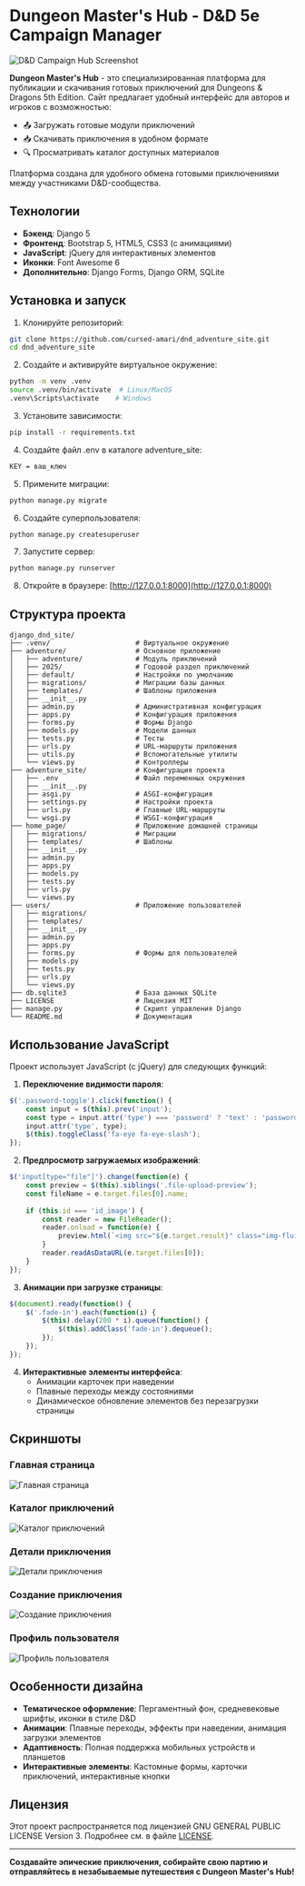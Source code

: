 # Dungeon Master's Hub - D&D 5e Campaign Manager

![D&D Campaign Hub Screenshot](screenshots/screenshot.png)

**Dungeon Master's Hub** - это специализированная платформа для публикации и скачивания готовых приключений для Dungeons & Dragons 5th Edition. Сайт предлагает удобный интерфейс для авторов и игроков с возможностью:

- 📤 Загружать готовые модули приключений
- 📥 Скачивать приключения в удобном формате
- 🔍 Просматривать каталог доступных материалов

Платформа создана для удобного обмена готовыми приключениями между участниками D&D-сообщества.

## Технологии

- **Бэкенд**: Django 5
- **Фронтенд**: Bootstrap 5, HTML5, CSS3 (с анимациями)
- **JavaScript**: jQuery для интерактивных элементов
- **Иконки**: Font Awesome 6
- **Дополнительно**: Django Forms, Django ORM, SQLite

## Установка и запуск

1. Клонируйте репозиторий:
```bash
git clone https://github.com/cursed-amari/dnd_adventure_site.git
cd dnd_adventure_site
```

2. Создайте и активируйте виртуальное окружение:
```bash
python -m venv .venv
source .venv/bin/activate  # Linux/MacOS
.venv\Scripts\activate    # Windows
```

3. Установите зависимости:
```bash
pip install -r requirements.txt
```

4. Создайте файл .env в каталоге adventure_site:
```bash
KEY = ваш_ключ
```

5. Примените миграции:
```bash
python manage.py migrate
```

6. Создайте суперпользователя:
```bash
python manage.py createsuperuser
```

7. Запустите сервер:
```bash
python manage.py runserver
```

8. Откройте в браузере: [http://127.0.0.1:8000](http://127.0.0.1:8000)

## Структура проекта

```
django_dnd_site/
├── .venv/                     # Виртуальное окружение
├── adventure/                 # Основное приложение
│   ├── adventure/             # Модуль приключений
│   ├── 2025/                  # Годовой раздел приключений
│   ├── default/               # Настройки по умолчанию
│   ├── migrations/            # Миграции базы данных
│   ├── templates/             # Шаблоны приложения
│   ├── __init__.py
│   ├── admin.py               # Административная конфигурация
│   ├── apps.py                # Конфигурация приложения
│   ├── forms.py               # Формы Django
│   ├── models.py              # Модели данных
│   ├── tests.py               # Тесты
│   ├── urls.py                # URL-маршруты приложения
│   ├── utils.py               # Вспомогательные утилиты
│   └── views.py               # Контроллеры
├── adventure_site/            # Конфигурация проекта
│   ├── .env                   # Файл переменных окружения
│   ├── __init__.py
│   ├── asgi.py                # ASGI-конфигурация
│   ├── settings.py            # Настройки проекта
│   ├── urls.py                # Главные URL-маршруты
│   └── wsgi.py                # WSGI-конфигурация
├── home_page/                 # Приложение домашней страницы
│   ├── migrations/            # Миграции
│   ├── templates/             # Шаблоны
│   ├── __init__.py
│   ├── admin.py
│   ├── apps.py
│   ├── models.py
│   ├── tests.py
│   ├── urls.py
│   └── views.py
├── users/                     # Приложение пользователей
│   ├── migrations/
│   ├── templates/
│   ├── __init__.py
│   ├── admin.py
│   ├── apps.py
│   ├── forms.py               # Формы для пользователей
│   ├── models.py
│   ├── tests.py
│   ├── urls.py
│   └── views.py
├── db.sqlite3                 # База данных SQLite
├── LICENSE                    # Лицензия MIT
├── manage.py                  # Скрипт управления Django
└── README.md                  # Документация
```

## Использование JavaScript

Проект использует JavaScript (с jQuery) для следующих функций:

1. **Переключение видимости пароля**:
```javascript
$('.password-toggle').click(function() {
    const input = $(this).prev('input');
    const type = input.attr('type') === 'password' ? 'text' : 'password';
    input.attr('type', type);
    $(this).toggleClass('fa-eye fa-eye-slash');
});
```

2. **Предпросмотр загружаемых изображений**:
```javascript
$('input[type="file"]').change(function(e) {
    const preview = $(this).siblings('.file-upload-preview');
    const fileName = e.target.files[0].name;
    
    if (this.id === 'id_image') {
        const reader = new FileReader();
        reader.onload = function(e) {
            preview.html(`<img src="${e.target.result}" class="img-fluid">`);
        }
        reader.readAsDataURL(e.target.files[0]);
    }
});
```

3. **Анимации при загрузке страницы**:
```javascript
$(document).ready(function() {
    $('.fade-in').each(function(i) {
        $(this).delay(200 * i).queue(function() {
            $(this).addClass('fade-in').dequeue();
        });
    });
});
```

4. **Интерактивные элементы интерфейса**:
   - Анимации карточек при наведении
   - Плавные переходы между состояниями
   - Динамическое обновление элементов без перезагрузки страницы

## Скриншоты

### Главная страница
![Главная страница](screenshots/screenshot.png)

### Каталог приключений
![Каталог приключений](screenshots/adventures.png)

### Детали приключения
![Детали приключения](screenshots/adventure-detail.png)

### Создание приключения
![Создание приключения](screenshots/create-adventure.png)

### Профиль пользователя
![Профиль пользователя](screenshots/profile.png)

## Особенности дизайна

- **Тематическое оформление**: Пергаментный фон, средневековые шрифты, иконки в стиле D&D
- **Анимации**: Плавные переходы, эффекты при наведении, анимация загрузки элементов
- **Адаптивность**: Полная поддержка мобильных устройств и планшетов
- **Интерактивные элементы**: Кастомные формы, карточки приключений, интерактивные кнопки

## Лицензия

Этот проект распространяется под лицензией GNU GENERAL PUBLIC LICENSE Version 3. Подробнее см. в файле [LICENSE](LICENSE).

---

**Создавайте эпические приключения, собирайте свою партию и отправляйтесь в незабываемые путешествия с Dungeon Master's Hub!**